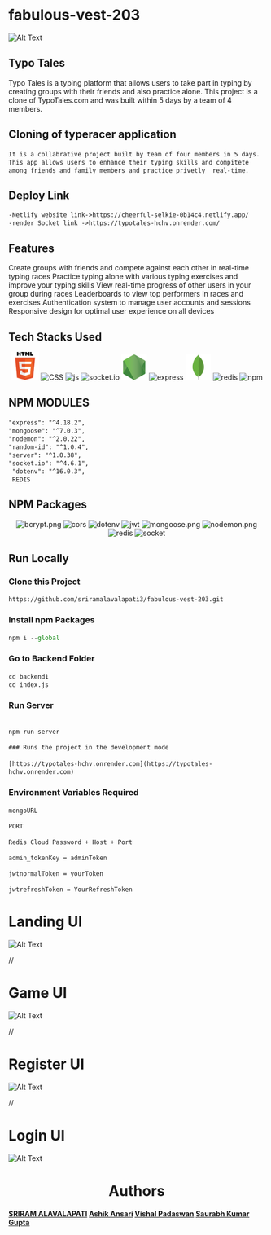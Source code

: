 # fabulous-vest-203

![Alt Text](https://drive.google.com/uc?id=1CZGRGsX65QfAaKT93XHxWZ8Fxyzr_wmp)

## Typo Tales

Typo Tales is a typing platform that allows users to take part in typing by creating groups with their friends and also practice alone. This project is a clone of TypoTales.com and was built within 5 days by a team of 4 members.

## Cloning of typeracer application

```
It is a collabrative project built by team of four members in 5 days.
This app allows users to enhance their typing skills and compitete among friends and family members and practice privetly  real-time.
```

## Deploy Link

```
-Netlify website link->https://cheerful-selkie-0b14c4.netlify.app/
-render Socket link ->https://typotales-hchv.onrender.com/
```

## Features

Create groups with friends and compete against each other in real-time typing races
Practice typing alone with various typing exercises and improve your typing skills
View real-time progress of other users in your group during races
Leaderboards to view top performers in races and exercises
Authentication system to manage user accounts and sessions
Responsive design for optimal user experience on all devices

## Tech Stacks Used

<p align = "center">
<img src="https://github.com/PrinceCorwin/Useful-tech-icons/blob/main/images/HTML.png" alt="html" width="55" height="55"/>
<img src="https://user-images.githubusercontent.com/25181517/183898674-75a4a1b1-f960-4ea9-abcb-637170a00a75.png" alt="CSS" width="50" height="55"/>
<img src="https://user-images.githubusercontent.com/25181517/117447155-6a868a00-af3d-11eb-9cfe-245df15c9f3f.png" alt="js" width="50" height="50"/>
  <img src="https://socket.io/images/logo.svg" alt="socket.io" width="50" height="50"/>
<img src="https://raw.githubusercontent.com/PrinceCorwin/Useful-tech-icons/main/images/nodejs.png" alt="nodejs" width="50" height="50"/>
<img src="https://res.cloudinary.com/kc-cloud/images/f_auto,q_auto/v1651772163/expressjslogo/expressjslogo.webp?_i=AA" alt="express" width="50" height="50"/>
 <img src="https://raw.githubusercontent.com/PrinceCorwin/Useful-tech-icons/main/images/mongodb-leaf.png" alt="mongo" width="50" height="50"/> 
<img src="https://user-images.githubusercontent.com/25181517/182884894-d3fa6ee0-f2b4-4960-9961-64740f533f2a.png" alt="redis" width="50" height="50"/>
<img src="https://user-images.githubusercontent.com/25181517/121401671-49102800-c959-11eb-9f6f-74d49a5e1774.png" alt="npm" width="50" height="50"/>
  
</p>

## NPM MODULES

    "express": "^4.18.2",
    "mongoose": "^7.0.3",
    "nodemon": "^2.0.22",
    "random-id": "^1.0.4",
    "server": "^1.0.38",
    "socket.io": "^4.6.1",
     "dotenv": "^16.0.3",
     REDIS

## NPM Packages

<p align = "center">
<img src="https://repository-images.githubusercontent.com/139898859/9617c480-81c2-11ea-94fc-322231ead1f0" alt="bcrypt.png" width="70" height="50"/>
<img src="https://github.com/faraz412/cozy-passenger-4798/blob/main/Frontend/Files/cors.png?raw=true" alt="cors" width="70" height="50"/>
<img src="https://github.com/faraz412/cozy-passenger-4798/blob/main/Frontend/Files/download.png?raw=true" alt="dotenv" width="60" height="50"/>
<img src="https://github.com/faraz412/cozy-passenger-4798/blob/main/Frontend/Files/JWT.png?raw=true" alt="jwt" width="70" height="50"/>
<img src="https://4008838.fs1.hubspotusercontent-na1.net/hubfs/4008838/mogoose-logo.png" alt="mongoose.png" width="70" height="70"/>     
<img src="https://user-images.githubusercontent.com/13700/35731649-652807e8-080e-11e8-88fd-1b2f6d553b2d.png" alt="nodemon.png" width="50" height="50"/>
<img src="https://user-images.githubusercontent.com/25181517/182884894-d3fa6ee0-f2b4-4960-9961-64740f533f2a.png" alt="redis" width="50" height="50"/>
<img src="https://socket.io/images/logo.svg" alt="socket" width="70" height="50"/>
</p>

## Run Locally

### Clone this Project

```
https://github.com/sriramalavalapati3/fabulous-vest-203.git
```

### Install npm Packages

```javascript
npm i --global
```

### Go to Backend Folder

```
cd backend1
cd index.js
```

### Run Server

```javascript

npm run server
```

```
### Runs the project in the development mode

[https://typotales-hchv.onrender.com](https://typotales-hchv.onrender.com)
```

### Environment Variables Required

`mongoURL`

`PORT`

`Redis Cloud Password + Host + Port`

`admin_tokenKey = adminToken`

`jwtnormalToken = yourToken`

`jwtrefreshToken = YourRefreshToken`
# Landing UI
![Alt Text](https://drive.google.com/uc?id=1ZtfKh-L35Fu_LN_eQczkWd5NqhZHaJn7)

//
# Game UI
![Alt Text](https://drive.google.com/uc?id=1sAZmwTICWri0ROw0aTNmvCPzqc9TSJyB)

//
# Register UI
![Alt Text](https://drive.google.com/uc?id=1Hq1rrR40X7lap4vHiWpU2ey8k9dz5fGo)

//
# Login UI
![Alt Text](https://drive.google.com/uc?id=1OC1UsUQ3bxm6D3Eb9AdXmn4JfPcxT0WN)

<h1 align="center"><B>Authors<B></h1>
<a align="center" href="https://github.com/sriramalavalapati3">SRIRAM ALAVALAPATI</a>
<a align="center" href="https://github.com/Ashik0101">Ashik Ansari</a>
<a align="center" href="https://github.com/vishalpadaswan3">Vishal Padaswan</a>
<a align="center" href="https://github.com/guptag0808">Saurabh Kumar Gupta</a>


